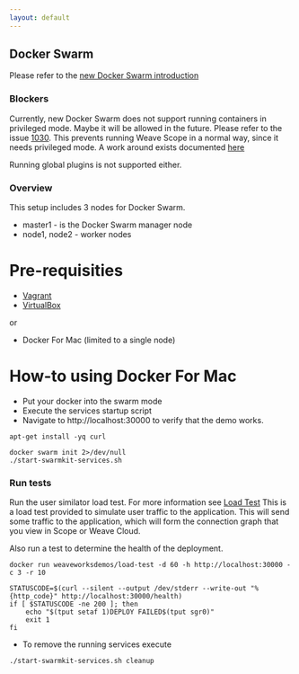 ```yaml
---
layout: default
---
```


## Docker Swarm

Please refer to the [new Docker Swarm introduction](http://container-solutions.com/hail-new-docker-swarm/)

### Blockers

Currently, new Docker Swarm does not support running containers in privileged mode.
Maybe it will be allowed in the future.
Please refer to the issue [1030](https://github.com/docker/swarmkit/issues/1030#issuecomment-232299819).
This prevents running Weave Scope in a normal way, since it needs privileged mode.
A work around exists documented [here](https://github.com/weaveworks/scope-global-swarm-service)

Running global plugins is not supported either.

### Overview

This setup includes 3 nodes for Docker Swarm.  
* master1 - is the Docker Swarm manager node  
* node1, node2 - worker nodes

# Pre-requisities

* [Vagrant](https://www.vagrantup.com/downloads.html)
* [VirtualBox](https://www.virtualbox.org/wiki/Downloads)

or

* Docker For Mac (limited to a single node)


# How-to using Docker For Mac

* Put your docker into the swarm mode
* Execute the services startup script
* Navigate to http://localhost:30000 to verify that the demo works.

<!-- deploy-test-start pre-install -->

    apt-get install -yq curl

    docker swarm init 2>/dev/null
    ./start-swarmkit-services.sh

<!-- deploy-test-end -->

### Run tests

Run the user similator load test. For more information see [Load Test](#loadtest)
This is a load test provided to simulate user traffic to the application.
This will send some traffic to the application, which will form the connection graph that you view in Scope or Weave Cloud.

Also run a test to determine the health of the deployment.

<!-- deploy-test-start run-tests -->

    docker run weaveworksdemos/load-test -d 60 -h http://localhost:30000 -c 3 -r 10

    STATUSCODE=$(curl --silent --output /dev/stderr --write-out "%{http_code}" http://localhost:30000/health)
    if [ $STATUSCODE -ne 200 ]; then
        echo "$(tput setaf 1)DEPLOY FAILED$(tput sgr0)"
        exit 1
    fi

<!-- deploy-test-end -->

* To remove the running services execute

<!-- deploy-test-start destroy-infrastructure -->

    ./start-swarmkit-services.sh cleanup

<!-- deploy-test-end -->
